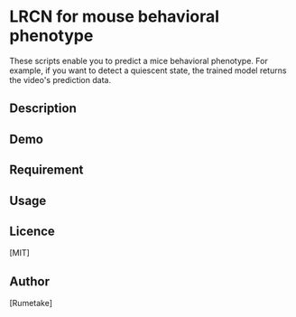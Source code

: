 LRCN for mouse behavioral phenotype
==
These scripts enable you to predict a mice behavioral phenotype. For example, if you want to detect a quiescent state, the trained model returns the video's prediction data. 

## Description

## Demo

## Requirement

## Usage

## Licence

[MIT]

## Author

[Rumetake]
